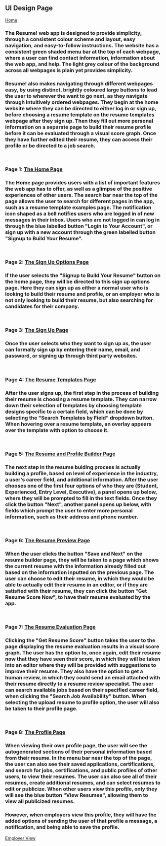 ## UI Design Page 

[Home](README.md)  

### The Resume! web app is designed to provide simplicity, through a consistent colour scheme and layout, easy navigation, and easy-to-follow instructions. The website has a consistent green shaded menu bar at the top of each webpage, where a user can find contact information, information about the web app, and help. The light grey colour of the background across all webpages is plain yet provides simplicity. ###

### Resume! also makes navigating through different webpages easy, by using distinct, brightly coloured large buttons to lead the user to wherever the want to go next, as they navigate through intuitively ordered webpages. They begin at the home website where they can be directed to either log in or sign up, before choosing a resume template on the resume templates webpage after they sign up. Then they fill out more personal information on a separate page to build their resume profile before it can be evaluated through a visual score graph. Once they have further edited their resume, they can access their profile or be directed to a job search. ###
<br>

### Page 1: <a href="files/resume _ Home.zip">The Home Page</a>

### The Home page provides users with a list of important features the web app has to offer, as well as a glimpse of the positive      experiences of other users. The search bar near the top of the page allows the user to search for different pages in the app, such as a resume template examples page. The notification icon shaped as a bell notifies users who are logged in of new messages in their inbox. Users who are not logged in can log in through the blue labelled button "Login to Your Account", or sign up with a new account through the green labelled button "Signup to Build Your Resume". ###
<br>

### Page 2: <a href="files/resume _ LoginOptionsPage.zip">The Sign Up Options Page</a> 

### If the user selects the "Signup to Build Your Resume" button on the home page, they will be directed to this sign up options page. Here they can sign up as either a normal user who is looking to build their resume and profile, or an employer who is not only looking to build their resume, but also searching for candidates for their company. ###
<br>

### Page 3: <a href="files/resume _ LoginPage.zip">The Sign Up Page</a> 

### Once the user selects who they want to sign up as, the user can formally sign up by entering their name, email, and password, or signing up through third party websites. ###
<br>

### Page 4: <a href="files/resume _ ResumeTemplatesPage.zip">The Resume Templates Page</a>

### After the user signs up, the first step in the process of building their resume is choosing a resume template. They can narrow down their selection of templates by choosing template designs specific to a certain field, which can be done by selecting the "Search Templates by Field" dropdown button. When hovering over a resume template, an overlay appears over the template with option to choose it. ###
<br>

### Page 5: <a href="files/resume _ ResumeBuilderPage.zip">The Resume and Profile Builder Page</a> 

### The next step in the resume buiding process is actually building a profile, based on level of experience in the industry, a user's career field, and additional information. After the user chooses one of the first four options of who they are (Student, Experienced, Entry Level, Executive), a panel opens up below, where they will be prompted to fill in the text fields. Once they click the button "Next", another panel opens up below, with fields which prompt the user to enter more personal information, such as their address and phone number. ###


<br>

### Page 6: <a href="files/resume _ ResumeEditorPage.zip">The Resume Preview Page</a> 

### When the user clicks the button "Save and Next" on the resume builder page, they will be taken to a page which shows the current resume with the information already filled out based on the information inputted on the previous page. The user can choose to edit their resume, in which they would be able to actually edit their resume in an editor, or if they are satisfied with their resume, they can click the button "Get Resume Score Now", to have their resume evaluated by the app. ###
<br>

### Page 7: <a href="files/resume _ ResumeScorePage.zip">The Resume Evaluation Page</a>

### Clicking the "Get Resume Score" button takes the user to the page displaying the resume evaluation results in a visual score graph. The user has the option to, once again, edit their resume now that they have seen their score, in which they will be taken into an editor where they will be provided with suggestions to improve their resume. They also have the option to get a human review, in which they could send an email attached with their resume directly to a resume review specialist. The user can search available jobs based on their specified career field, when clicking the "Search Job Availability" button. When selecting the upload resume to profile option, the user will also be taken to their profile page. ###
<br>

### Page 8: <a href="files/resume _ ProfilePage.zip">The Profile Page</a> 

### When viewing their own profile page, the user will see the autogenerated sections of their personal information based from their resume. In the menu bar near the top of the page, the user can also see their saved applications, certifications, and search for jobs, certifications, and public profiles of other users, to view their resumes. The user can also see all of their resumes, create additional resumes, and can select resumes to edit or publicize. When other users view this profile, only they will see the blue  button "View Resumes", allowing them to view all publicized resumes. ###

   
### However, when employers view this profile, they will have the added options of sending the user of that profile a message, a notification, and being able to save the profile.   

<a href="files/resume _ ProfilePageEmployerView.zip">Employer View</a>
   


